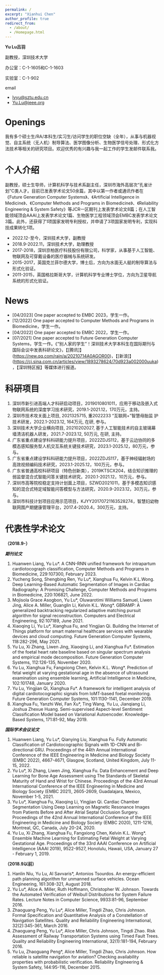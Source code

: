 ```yaml
---
permalink: /
excerpt: "Xianhui Chen"
author_profile: true
redirect_from: 
  - /about/
  - /Homepage.html
---
```

<!-- title: "Homepage" -->
<!--  Welcome to my website! -->
**Yu Lu吕羽**

副教授，深圳技术大学

办公室：C-1-1605和C-1-1603

实验室：C-1-902

email

- <lvyu@sztu.edu.cn>
- <Yu.Lu@ieee.org>

Openings
======
我有多个硕士生/RA/本科生/实习生/访问学生的职位空缺（全年），从事与机器视觉、自主系统（无人机）制导算法、医学图像分析、生物医学信号处理、形式化方法技术等相关的研究项目。欢迎优秀的有兴趣与我一起工作的学生发邮件联系我。


个人介绍
======
副教授，硕士生导师，计算机科学与技术系副主任，深圳市海外高层次“孔雀计划”C类人才。目前已发表学术论文50余篇，其中以第一作者或通讯作者在《Future Generation Computer Systems》、《Artificial Intelligence in Medicine》、《Computer Methods and Programs in Biomedicine》、《Reliability Engineering & System Safety》等JCR一区期刊上发表学术论文8篇；在人工智能领域顶会AAAI上发表学术论文1篇、生物医学工程领域顶会EMBC发表学术论文3篇。此外，还获得了1项国家发明专利授权，并申请了3项国家发明专利，实现科技成果转化1项。

- 2022.12-至今，深圳技术大学，副教授
- 2018.9-2022.11，深圳技术大学，助理教授
- 2017-2018，深圳京柏医疗科技股份有限公司，科学家，从事基于人工智能、物联网及可穿戴设备的医疗器械与系统研发。
- 2015-2017，英国克兰菲尔德大学，博士后，方向为水面无人艇的制导算法与形式化验证。
- 2011-2015，英国格拉斯哥大学，计算机科学专业博士学位，方向为卫星导航系统的形式化验证。

News
======
- [04/2023] One paper accepted to EMBC 2023，学生一作。
- [12/2022] One paper accepted to Computer Methods and Programs in Biomedicine，学生一作。
- [04/2022] One paper accepted to EMBC 2022，学生一作。
- [07/2021] One paper accepted to Future Generation Computer Systems，学生一作。《“别人家的学生”！深圳技术大学本科生在国际期刊与国际会议中发表科研论文》，【[腾讯]】(https://new.qq.com/rain/a/20210714A0AGOR00)，【[新浪]】(https://cj.sina.com.cn/articles/view/1893278624/70d923a002000uuka)，【深圳特区报】等媒体进行报道。


科研项目
======
1. 深圳市新引进高端人才科研启动项目，2019010801011，应用于移动及嵌入式物联网系统的深度学习技术研究，2019.1-2021.12，170万元，主持。
2. 深圳市技术攻关面上项目, 2021325715, 重2022233 “互联网+”智慧母胎监 护技术研发，2022.1-2023.12, 164万元, 在研, 参与。
3. 深圳技术大学企业横向项目, 20210202027, 基于人工智能技术的自主玻璃幕墙清洁机器人研发，2021.7-2023.12, 50万元, 在研, 主持。
4. 广东省重点建设学科科研能力提升项目，2022ZDJS112，基于云边协同的多模态感知服务型人机交互系统关键技术研究，2023.1-2025.12，80万元，参与。
5. 广东省重点建设学科科研能力提升项目，2022ZDJS117，基于神经辐射场的高效视频编码技术研究，2023.1-2025.12，100万元，参与。
6. 广东省普通高校科研项目（特色创新类），2019KTSCX204，结合知识推理的弱监督混合式智能问答关键技术研究，2020.1-2021.12，10万元，参与。
7. 深圳市高等院校稳定支持计划面上项目，SZWD2021011，基于多模态知识感知的混合式特定域智能问答模型与方法研究，2020.9-2023.12，30万元，参与。
8. 深圳市科技计划项目应用示范项目，KJYY20170721163528274，智慧妇幼物联网围产期健康管理平台，2017.4-2020.4，300万元，主持。


代表性学术论文
======
**（2018.9-）**

***期刊论文***

1. Huanwen Liang, Yu Lu*. A CNN-RNN unified framework for intrapartum cardiotocograph classification, Computer Methods and Programs in Biomedicine, 229:107300, February 2023.
2. Yucheng Song, Shengbing Ren, Yu Lu*, Xianghua Fu, Kelvin K.L.Wong. Deep Learning-Based Automatic Segmentation of Images in Cardiac Radiography: A Promising Challenge, Computer Methods and Programs in Biomedicine, 220:106821, June 2022.
3. Mojisola Grace Asogbon, Yu Lu*, Oluwarotimi Williams Samuel, Liwen Jing, Alice A. Miller, Guanglin Li, Kelvin K.L. Wong*. GBRAMP: A generalized backtracking regularized adaptive matching pursuit algorithm for signal reconstruction. Computers and Electrical Engineering, 92:107189, June 2021.
4. Xiaoqing Li, Yu Lu*, Xianghua Fu, and Yingjian Qi. Building the Internet of Things platform for smart maternal healthcare services with wearable devices and cloud computing. Future Generation Computer Systems, 118:282-296, May 2021.
5. Yu Lu, Xi Zhang, Liwen Jing, Xiaoqing Li, and Xianghua Fu*. Estimation of the foetal heart rate baseline based on singular spectrum analysis and empirical mode decomposition. Future Generation Computer Systems, 112:126-135, November 2020.
6. Yu Lu, Xianghua Fu, Fangxiong Chen, Kelvin K.L. Wong*. Prediction of fetal weight at varying gestational age in the absence of ultrasound examination using ensemble learning, Artificial Intelligence in Medicine, 102:101748, January 2020.
7. Yu Lu, Yingjian Qi, Xianghua Fu*. A framework for intelligent analysis of digital cardiotocographic signals from IoMT-based foetal monitoring. Future Generation Computer Systems, 101:1130-1141, December 2019.
8. Xianghua Fu, Yanzhi Wei, Fan Xu*, Ting Wang, Yu Lu, Jianqiang Li, Joshua Zhexue Huang. Semi-supervised Aspect-level Sentiment Classification Model based on Variational Autoencoder. Knowledge-Based Systems, 171:81-92, May 2019.


***国际学术会议论文***
1. Huanwen Liang, Yu Lu*, Qianying Liu, Xianghua Fu. Fully Automatic Classification of Cardiotocographic Signals with 1D-CNN and Bi-directional GRU. Proceedings of the 44th Annual International Conference of the IEEE Engineering in Medicine and Biology Society (EMBC 2022), 4667-4671, Glasgow, Scotland, United Kingdom, July 11-15, 2022.
2. Yu Lu*, Xi Zhang, Liwen Jing, Xianghua Fu. Data Enhancement and Deep Learning for Bone Age Assessment using The Standards of Skeletal Maturity of Hand and Wrist for Chinese. Proceedings of the 43rd Annual International Conference of the IEEE Engineering in Medicine and Biology Society (EMBC 2021), 2605-2609, Guadalajara, Mexico, November 1-5, 2021.
3. Yu Lu*, Xianghua Fu, Xiaoqing Li, Yingjian Qi. Cardiac Chamber Segmentation Using Deep Learning on Magnetic Resonance Images from Patients Before and After Atrial Septal Occlusion Surgery. Proceedings of the 42nd Annual International Conference of the IEEE Engineering in Medicine and Biology Society (EMBC 2020), 1211-1216, Montreal, QC, Canada, July 20-24, 2020. 
4. Yu Lu, Xi Zhang, Xianghua Fu, Fangxiong Chen, Kelvin K.L. Wong*. Ensemble Machine Learning for Estimating Fetal Weight at Varying Gestational Age. Proceedings of the 33rd AAAI Conference on Artificial Intelligence (AAAI 2019), 9522-9527, Honolulu, Hawaii, USA, January 27 - February 1, 2019.


**（2018.9以前）**

1. Hanlin Niu, Yu Lu, Al Savvaris*, Antonios Tsourdos. An energy-efficient path planning algorithm for unmanned surface vehicles. Ocean Engineering, 161:308-321, August 2018.
2. Yu Lu*, Alice A. Miller, Ruth Hoffmann, Christopher W. Johnson. Towards the Automated Verification of Weibull Distributions for System Failure Rates. Lecture Notes in Computer Science, 9933:81-96, September 2016.
3. Zhaoguang Peng, Yu Lu*, Alice Miller, Tingdi Zhao, Chris Johnson. Formal Specification and Quantitative Analysis of a Constellation of Navigation Satellites. Quality and Reliability Engineering International, 32(2):345-361, March 2016.
4. Zhaoguang Peng, Yu Lu*, Alice Miller, Chris Johnson, Tingdi Zhao. Risk Assessment of Railway Transportation Systems using Timed Fault Trees. Quality and Reliability Engineering International, 32(1):181-194, February 2016.
5. Yu Lu, Zhaoguang Peng*, Alice Miller, Tingdi Zhao, Chris Johnson. How reliable is satellite navigation for aviation? Checking availability properties with probabilistic verification. Reliability Engineering & System Safety, 144:95-116, December 2015.

